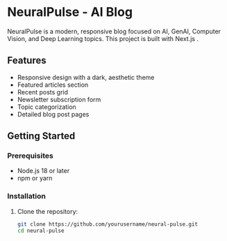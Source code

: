 # NeuralPulse - AI Blog

NeuralPulse is a modern, responsive blog focused on AI, GenAI, Computer Vision, and Deep Learning topics. This project is built with Next.js .

## Features

- Responsive design with a dark, aesthetic theme
- Featured articles section
- Recent posts grid
- Newsletter subscription form
- Topic categorization
- Detailed blog post pages

## Getting Started

### Prerequisites

- Node.js 18 or later
- npm or yarn

### Installation

1. Clone the repository:
   ```bash
   git clone https://github.com/yourusername/neural-pulse.git
   cd neural-pulse
